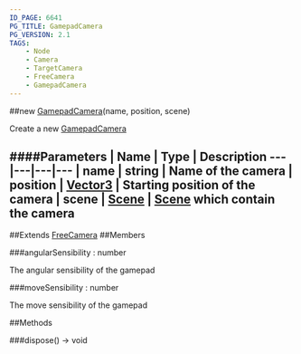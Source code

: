 ```yaml
---
ID_PAGE: 6641
PG_TITLE: GamepadCamera
PG_VERSION: 2.1
TAGS:
    - Node
    - Camera
    - TargetCamera
    - FreeCamera
    - GamepadCamera
---
```

##new [GamepadCamera](page.php?p=6641)(name, position, scene)



Create a new [GamepadCamera](page.php?p=6641)




####Parameters
 | Name | Type | Description
---|---|---|---
 | name | string | Name of the camera
 | position | [Vector3](page.php?p=6751) | Starting position of the camera
 | scene | [Scene](page.php?p=6662) | [Scene](page.php?p=6662) which contain the camera
---

##Extends
 [FreeCamera](page.php?p=6638)
##Members

###angularSensibility : number




The angular sensibility of the gamepad



###moveSensibility : number




The move sensibility of the gamepad











##Methods

###dispose() &rarr; void

